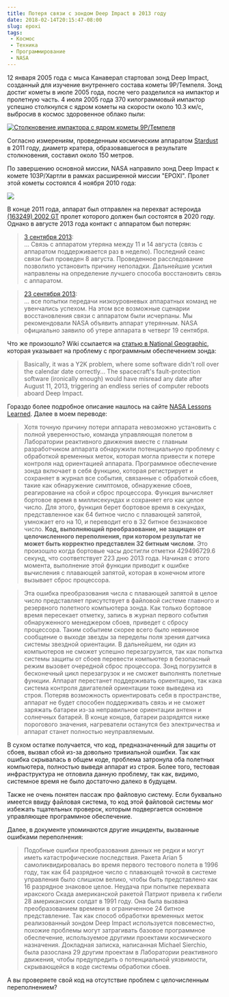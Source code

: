 ```yaml
---
title: Потеря связи с зондом Deep Impact в 2013 году
date: 2018-02-14T20:15:47-08:00
slug: epoxi
tags:
 - Космос
 - Техника
 - Программирование
 - NASA
---
```


12 января 2005 года с мыса Канаверал стартовал зонд Deep Impact, созданный для
изучение внутреннего состава кометы 9P/Темпеля. Зонд достиг кометы в июле 2005
года, после чего разделился на импактор и пролетную часть. 4 июля 2005 года
370 килограммовый импактор успешно столкнулся с ядром кометы на скорости около
10.3 км/с, выбросив в космос здоровенное облако пыли:

[![](/2018/02/Deep_Impact_HRI.jpeg "Столкновение импактора с ядром кометы 9P/Темпеля")][1]

Согласно измерениям, проведенным космическим аппаратом [Stardust][2] в 2011
году, диаметр кратера, образовавшегося в результате столкновения, составил около
150 метров.

По завершению основной миссии, NASA направило зонд Deep Impact к комете
103P/Хартли в рамках расширенной миссии "EPOXI". Пролет этой кометы
состоялся 4 ноября 2010 года:

![](/2018/02/NASAHartley2Comet.jpg)

В конце 2011 года, аппарат был отправлен на перехват астероида
[(163249) 2002 GT][3] пролет которого должен был состоятся в 2020 году. Однако
в августе 2013 года контакт с аппаратом был потерян:

> [3 сентября 2013][4]:  
> ... Связь с аппаратом утеряна между 11 и 14 августа (связь с аппаратом
> поддерживается раз в неделю). Последний сеанс связи был проведен 8 августа.
> Проведенное расследование позволило установить причину неполадки. Дальнейшие
> усилия направлены на определение лучшего способа восстановить связь с
> аппаратом.

> [23 сентября 2013][4]:  
> ... все попытки передачи низкоуровневых аппаратных команд не увенчались
> успехом. На этом все возможные сценарии восстановления связи с аппаратом были
> исчерпаны. Мы рекомендовали NASA объявить аппарат утерянным. NASA официально
> заявило об утере аппарата в четверг 19 сентября.

<!--more-->

Что же произошло? Wiki ссылается на [статью в National Geographic][5], которая
указывает на проблему с программным обеспечением зонда:

> Basically, it was a Y2K problem, where some software didn't roll over
> the calendar date correctly... The spacecraft's fault-protection software
> (ironically enough) would have misread any date after August 11, 2013,
> triggering an endless series of computer reboots aboard Deep Impact.

Гораздо более подробное описание нашлось на сайте [NASA Lessons Learned][6].
Далее в моем переводе:

> Хотя точную причину потери аппарата невозможно установить с полной
> уверенностью, команда управляющая полетом в Лаборатории реактивного движения
> вместе с главным разработчиком аппарата обнаружили потенциальную проблему
> с обработкой временных меток, которая могла привести к потере контроля над
> ориентацией аппарата. Программное обеспечение зонда включает в себя функцию,
> которая регистрирует и сохраняет в журнал все события, связанные с обработкой
> сбоев, такие как обнаружение симптомов, обнаружение сбоев, реагирование на
> сбой и сброс процессора. Функция вычисляет бортовое время в миллисекундах и
> сохраняет его как целое число. Для этого, функция берет бортовое время в
> секундах, представленное как 64 битное число с плавающей запятой, умножает его
> на 10, и переводит его в 32 битное беззнаковое число. **Код, выполняющий
> преобразование, не защищен от целочисленного переполнения, при котором
> результат не может быть корректно представлен 32 битным числом**. Это произошло
> когда бортовые часы достигли отметки 429496729.6 секунд, что соответствует 223
> дню 2013 года. Начиная с этого момента, выполнение этой функции приводит к
> ошибке вычисления с плавающей запятой, которая в конечном итоге вызывает сброс
> процессора.

> Эта ошибка преобразования числа с плавающей запятой в целое число представляет
> присутствует в файловой системе главного и резервного полетного компьютера
> зонда. Как только бортовое время пересекает отметку, запись в журнал первого
> события обнаруженного менеджером сбоев, приведет с сбросу процессора.
> Таким событием скорее всего было невинное сообщение о выходе звезды за
> переделы поля зрения датчика системы звездной ориентации. В дальнейшем, ни
> один из компьютеров не сможет успешно перезагрузится, так как попытка системы
> защиты от сбоев перевести компьютер в безопасный режим вызовет очередной сброс
> процессора. Зонд погрузится в бесконечный цикл перезагрузок и не сможет
> выполнять полетные функции. Аппарат перестанет поддерживать ориентацию, так
> кака система контроля двигателей ориентации тоже выведена из строя. Потеряв
> возможность ориентировать себя в пространстве, аппарат не будет способен
> поддерживать связь и не сможет заряжать батареи из-за неправильное ориентации
> антенн и солнечных батарей. В конце концов, батареи разрядятся ниже порогового
> значения, нагреватели останутся без электричества и аппарат станет полностью
> неуправляемым.

В сухом остатке получается, что код, предназначенный для защиты от сбоев, вызвал
сбой из-за довольно тривиальной ошибки. Так как ошибка скрывалась в общем коде,
проблема затронула оба полетных компьютера, полностью выведя аппарат из строя.
Более того, тестовая инфраструктура не отловила данную проблему, так как,
видимо, системное время не было достаточно далеко в будущем.

Также не очень понятен пассаж про файловую систему. Если буквально имеется ввиду
файловая система, то код этой файловой системы мог избежать тщательных проверок,
которым подвергается основное управляющее программное обеспечение.

Далее, в документе упоминаются другие инциденты, вызванные ошибками
переполнения:

> Подобные ошибки преобразования данных не редки и могут иметь катастрофические
> последствия. Ракета Arian 5 самоликвидировалась во время первого тестового
> полета в 1996 году, так как 64 разрядное число с плавающей точкой в системе
> управления было слишком велико, чтобы быть представлено как 16 разрядное
> знаковое целое. Неудача при попытке перехвата иракского Скада американской
> ракетой Патриот привела к гибели 28 американских солдат в 1991 году. Она была
> вызвана преобразованием времени в ограниченное 24 битное представление.
> Так как способ обработки временных меток реализованный зондом Deep Impact
> используется повсеместно, похожие проблемы могут затрагивать базовое
> программное обеспечение, используемое другими проектами космического
> назначения. Докладная записка, написанная Michael Sierchio, была разослана
> 29 другим проектам в Лаборатории реактивного движения, чтобы предупредить о
> потенциальной уязвимости, скрывающейся в коде системы обработки сбоев.

А вы проверяете свой код на отсутствие проблем с целочисленным переполнением?

[1]: https://upload.wikimedia.org/wikipedia/commons/3/3e/Deep_Impact_HRI.jpeg
[2]: https://en.wikipedia.org/wiki/Stardust_(spacecraft)
[3]: https://en.wikipedia.org/wiki/(163249)_2002_GT
[4]: http://epoxi.astro.umd.edu/1mission/status.shtml
[5]: https://news.nationalgeographic.com/news/2013/09/130920-deep-impact-ends-comet-mission-nasa-jpl/
[6]: https://llis.nasa.gov/lesson/10701
